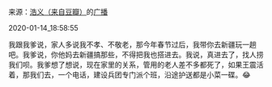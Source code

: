 来源：[浩义（来自豆瓣）](https://www.douban.com/people/hauuyee/)的[广播](https://www.douban.com/people/hauuyee/status/2762040631/)


2020-01-14_18:58:55


我跟我爹说，家人多说我不孝、不敬老，那今年春节过后，我带你去新疆玩一趟吧。我爹说，你他妈去新疆搞那些，不得把我也搭进去。我说，真进去了，找人捞我们呗。我爹想了想说，现在家里的关系，管用的老人差不多都死了，如果王震活着，那我们去，一个电话，建设兵团专门派个班，沿途护送都是小菜一碟。😂
